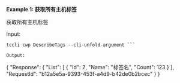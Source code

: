**Example 1: 获取所有主机标签**

获取所有主机标签

Input: 

```
tccli cwp DescribeTags --cli-unfold-argument ```

Output: 
```
{
    "Response": {
        "List": [
            {
                "Id": 2,
                "Name": "标签名",
                "Count": 123
            }
        ],
        "RequestId": "b12a5e5a-9393-453f-a4d9-b42de0b2bcec"
    }
}
```

